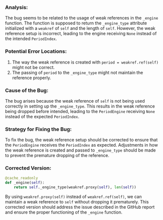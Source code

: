 ### Analysis:
The bug seems to be related to the usage of weak references in the `_engine` function. The function is supposed to return the `_engine_type` attribute initialized with a `weakref` of `self` and the length of `self`. However, the weak reference setup is incorrect, leading to the engine receiving `None` instead of the intended `PeriodIndex`.

### Potential Error Locations:
1. The way the weak reference is created with `period = weakref.ref(self)` might not be correct.
2. The passing of `period` to the `_engine_type` might not maintain the reference properly.

### Cause of the Bug:
The bug arises because the weak reference of `self` is not being used correctly in setting up the `_engine_type`. This results in the weak reference being dropped before intended, leading to the `PeriodEngine` receiving `None` instead of the expected `PeriodIndex`.

### Strategy for Fixing the Bug:
To fix the bug, the weak reference setup should be corrected to ensure that the `PeriodEngine` receives the `PeriodIndex` as expected. Adjustments in how the weak reference is created and passed to `_engine_type` should be made to prevent the premature dropping of the reference.

### Corrected Version:
```python
@cache_readonly
def _engine(self):
    return self._engine_type(weakref.proxy(self), len(self))
```

By using `weakref.proxy(self)` instead of `weakref.ref(self)`, we can maintain a weak reference to `self` without dropping it prematurely. This corrected version should address the issue described in the GitHub report and ensure the proper functioning of the `_engine` function.